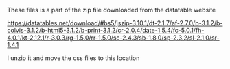 These files is a part of the zip file downloaded from the datatable website

https://datatables.net/download/#bs5/jszip-3.10.1/dt-2.1.7/af-2.7.0/b-3.1.2/b-colvis-3.1.2/b-html5-3.1.2/b-print-3.1.2/cr-2.0.4/date-1.5.4/fc-5.0.1/fh-4.0.1/kt-2.12.1/r-3.0.3/rg-1.5.0/rr-1.5.0/sc-2.4.3/sb-1.8.0/sp-2.3.2/sl-2.1.0/sr-1.4.1

I unzip it and move the css files to this location
